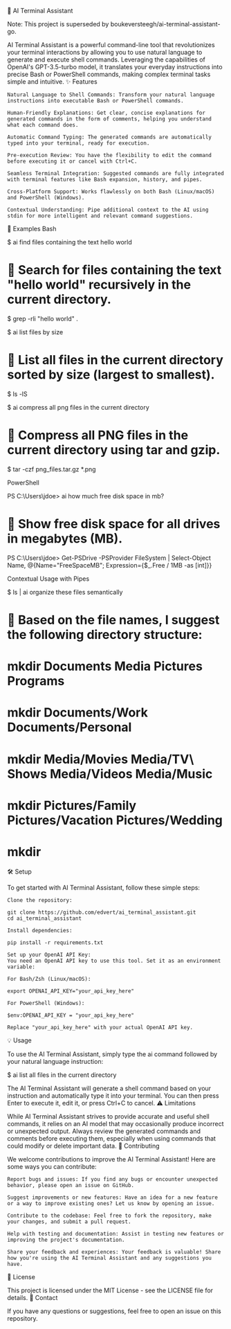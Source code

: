 🤖 AI Terminal Assistant

Note: This project is superseded by boukeversteegh/ai-terminal-assistant-go.

AI Terminal Assistant is a powerful command-line tool that revolutionizes your terminal interactions by allowing you to use natural language to generate and execute shell commands. Leveraging the capabilities of OpenAI's GPT-3.5-turbo model, it translates your everyday instructions into precise Bash or PowerShell commands, making complex terminal tasks simple and intuitive.
✨ Features

    Natural Language to Shell Commands: Transform your natural language instructions into executable Bash or PowerShell commands.

    Human-Friendly Explanations: Get clear, concise explanations for generated commands in the form of comments, helping you understand what each command does.

    Automatic Command Typing: The generated commands are automatically typed into your terminal, ready for execution.

    Pre-execution Review: You have the flexibility to edit the command before executing it or cancel with Ctrl+C.

    Seamless Terminal Integration: Suggested commands are fully integrated with terminal features like Bash expansion, history, and pipes.

    Cross-Platform Support: Works flawlessly on both Bash (Linux/macOS) and PowerShell (Windows).

    Contextual Understanding: Pipe additional context to the AI using stdin for more intelligent and relevant command suggestions.

🚀 Examples
Bash

$ ai find files containing the text hello world
# 🤖 Search for files containing the text "hello world" recursively in the current directory.
$ grep -rli "hello world" .

$ ai list files by size
# 🤖 List all files in the current directory sorted by size (largest to smallest).
$ ls -lS

$ ai compress all png files in the current directory
# 🤖 Compress all PNG files in the current directory using tar and gzip.
$ tar -czf png_files.tar.gz *.png

PowerShell

PS C:\Users\jdoe> ai how much free disk space in mb?
# 🤖 Show free disk space for all drives in megabytes (MB).
PS C:\Users\jdoe> Get-PSDrive -PSProvider FileSystem | Select-Object Name, @{Name="FreeSpaceMB"; Expression={$_.Free / 1MB -as [int]}}

Contextual Usage with Pipes

$ ls | ai organize these files semantically
# 🤖 Based on the file names, I suggest the following directory structure:
# mkdir Documents Media Pictures Programs
# mkdir Documents/Work Documents/Personal
# mkdir Media/Movies Media/TV\ Shows Media/Videos Media/Music
# mkdir Pictures/Family Pictures/Vacation Pictures/Wedding
# mkdir

🛠️ Setup

To get started with AI Terminal Assistant, follow these simple steps:

    Clone the repository:

    git clone https://github.com/edvert/ai_terminal_assistant.git
    cd ai_terminal_assistant

    Install dependencies:

    pip install -r requirements.txt

    Set up your OpenAI API Key:
    You need an OpenAI API key to use this tool. Set it as an environment variable:

    For Bash/Zsh (Linux/macOS):

    export OPENAI_API_KEY="your_api_key_here"

    For PowerShell (Windows):

    $env:OPENAI_API_KEY = "your_api_key_here"

    Replace "your_api_key_here" with your actual OpenAI API key.

💡 Usage

To use the AI Terminal Assistant, simply type the ai command followed by your natural language instruction:

$ ai list all files in the current directory

The AI Terminal Assistant will generate a shell command based on your instruction and automatically type it into your terminal. You can then press Enter to execute it, edit it, or press Ctrl+C to cancel.
⚠️ Limitations

While AI Terminal Assistant strives to provide accurate and useful shell commands, it relies on an AI model that may occasionally produce incorrect or unexpected output. Always review the generated commands and comments before executing them, especially when using commands that could modify or delete important data.
🤝 Contributing

We welcome contributions to improve the AI Terminal Assistant! Here are some ways you can contribute:

    Report bugs and issues: If you find any bugs or encounter unexpected behavior, please open an issue on GitHub.

    Suggest improvements or new features: Have an idea for a new feature or a way to improve existing ones? Let us know by opening an issue.

    Contribute to the codebase: Feel free to fork the repository, make your changes, and submit a pull request.

    Help with testing and documentation: Assist in testing new features or improving the project's documentation.

    Share your feedback and experiences: Your feedback is valuable! Share how you're using the AI Terminal Assistant and any suggestions you have.

📄 License

This project is licensed under the MIT License - see the LICENSE file for details.
📧 Contact

If you have any questions or suggestions, feel free to open an issue on this repository.

